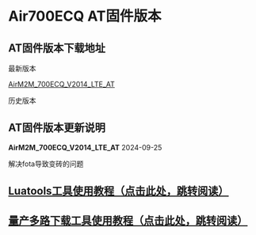 # Air700ECQ AT固件版本

## AT固件版本下载地址

最新版本

[AirM2M_700ECQ_V2014_LTE_AT](https://cdn.openluat-erp.openluat.com/erp_site_file/product_file/sw_file_20240919015521_AirM2M_700ECQ_V2014_LTE_AT.zip)


历史版本


## AT固件版本更新说明

**AirM2M_700ECQ_V2014_LTE_AT** 2024-09-25

解决fota导致变砖的问题


## [Luatools工具使用教程（点击此处，跳转阅读）](https://docs.openluat.com/Luatools/)

## [量产多路下载工具使用教程（点击此处，跳转阅读）](https://docs.openluat.com/multi_download/)